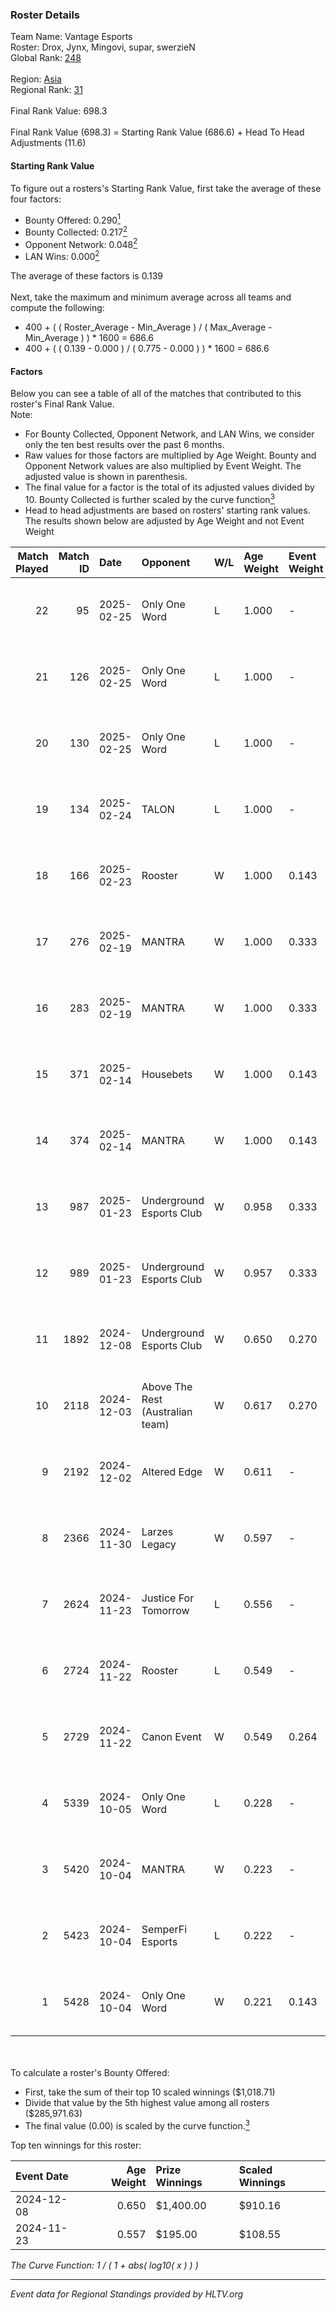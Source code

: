 ### Roster Details<br />
Team Name: Vantage Esports<br />
Roster: Drox, Jynx, Mingovi, supar, swerzieN<br />
Global Rank: [248](../../standings_global_2025_02_28.md)<br />
<br />
Region: [Asia]( ../../standings_asia_2025_02_28.md)<br />
Regional Rank: [31]( ../../standings_asia_2025_02_28.md)<br />
<br />
Final Rank Value:  698.3<br />
<br />
Final Rank Value (698.3) = Starting Rank Value (686.6) + Head To Head Adjustments (11.6)<br />

#### Starting Rank Value<br />
To figure out a rosters's Starting Rank Value, first take the average of these four factors:<br />
- Bounty Offered: 0.290[<sup>1</sup>](#table2)
- Bounty Collected: 0.217[<sup>2</sup>](#table1)
- Opponent Network: 0.048[<sup>2</sup>](#table1)
- LAN Wins: 0.000[<sup>2</sup>](#table1)

The average of these factors is 0.139<br />
<br />
Next, take the maximum and minimum average across all teams and compute the following:<br />
- 400 + ( ( Roster_Average - Min_Average ) / ( Max_Average - Min_Average ) ) * 1600 = 686.6
- 400 + ( ( 0.139 - 0.000 ) / ( 0.775 - 0.000 ) ) * 1600 = 686.6


#### Factors<br />
Below you can see a table of all of the matches that contributed to this roster's Final Rank Value.<br />
Note:<br />

- For Bounty Collected, Opponent Network, and LAN Wins, we consider only the ten best results over the past 6 months.
- Raw values for those factors are multiplied by Age Weight. Bounty and Opponent Network values are also multiplied by Event Weight. The adjusted value is shown in parenthesis.
- The final value for a factor is the total of its adjusted values divided by 10. Bounty Collected is further scaled by the curve function[<sup>3</sup>](#curveFunction)
- Head to head adjustments are based on rosters' starting rank values. The results shown below are adjusted by Age Weight and not Event Weight
<span id="table1"></span><br />


| Match Played | Match ID | Date       | Opponent                         | W/L | Age Weight | Event Weight | Bounty Collected | Opponent Network | LAN Wins  | H2H Adj. | Roster                               |
| -: | -: | :- | :- | :- | :- | :- | :- | :- | :- | -: | :- |
|           22 |       95 | 2025-02-25 | Only One Word                    | L   | 1.000      | -            | -                | -                | -         |   -16.54 | Drox, Jynx, Mingovi, supar, swerzieN |
|           21 |      126 | 2025-02-25 | Only One Word                    | L   | 1.000      | -            | -                | -                | -         |   -18.05 | Drox, Jynx, Mingovi, supar, swerzieN |
|           20 |      130 | 2025-02-25 | Only One Word                    | L   | 1.000      | -            | -                | -                | -         |   -19.65 | Drox, Jynx, Mingovi, supar, swerzieN |
|           19 |      134 | 2025-02-24 | TALON                            | L   | 1.000      | -            | -                | -                | -         |   -19.63 | Drox, Jynx, Mingovi, supar, swerzieN |
|           18 |      166 | 2025-02-23 | Rooster                          | W   | 1.000      | 0.143        | 0.006 (0.001)    | 0.391 (0.056)    | 0 (0.000) |    15.35 | Drox, Jynx, Mingovi, supar, swerzieN |
|           17 |      276 | 2025-02-19 | MANTRA                           | W   | 1.000      | 0.333        | 0.000 (0.000)    | 0.187 (0.062)    | 0 (0.000) |     7.95 | Drox, Jynx, Mingovi, supar, swerzieN |
|           16 |      283 | 2025-02-19 | MANTRA                           | W   | 1.000      | 0.333        | 0.000 (0.000)    | 0.187 (0.062)    | 0 (0.000) |     8.51 | Drox, Jynx, Mingovi, supar, swerzieN |
|           15 |      371 | 2025-02-14 | Housebets                        | W   | 1.000      | 0.143        | 0.002 (0.000)    | 0.275 (0.039)    | 0 (0.000) |    12.76 | Drox, Jynx, Mingovi, supar, swerzieN |
|           14 |      374 | 2025-02-14 | MANTRA                           | W   | 1.000      | 0.143        | 0.000 (0.000)    | 0.187 (0.027)    | 0 (0.000) |     9.77 | Drox, Jynx, Mingovi, supar, swerzieN |
|           13 |      987 | 2025-01-23 | Underground Esports Club         | W   | 0.958      | 0.333        | 0.001 (0.000)    | 0.256 (0.082)    | 0 (0.000) |    11.53 | Drox, Jynx, Mingovi, supar, swerzieN |
|           12 |      989 | 2025-01-23 | Underground Esports Club         | W   | 0.957      | 0.333        | 0.001 (0.000)    | 0.256 (0.082)    | 0 (0.000) |    12.50 | Drox, Jynx, Mingovi, supar, swerzieN |
|           11 |     1892 | 2024-12-08 | Underground Esports Club         | W   | 0.650      | 0.270        | 0.001 (0.000)    | 0.256 (0.045)    | 0 (0.000) |     9.61 | Drox, JiNxZiE, Jynx, Mingovi, supar  |
|           10 |     2118 | 2024-12-03 | Above The Rest (Australian team) | W   | 0.617      | 0.270        | -                | 0.094 (0.016)    | 0 (0.000) |     5.16 | Drox, JiNxZiE, Jynx, Mingovi, supar  |
|            9 |     2192 | 2024-12-02 | Altered Edge                     | W   | 0.611      | -            | -                | -                | 0 (0.000) |     3.49 | Drox, JiNxZiE, Jynx, Mingovi, supar  |
|            8 |     2366 | 2024-11-30 | Larzes Legacy                    | W   | 0.597      | -            | -                | -                | -         |     3.33 | Drox, JiNxZiE, Jynx, Mingovi, supar  |
|            7 |     2624 | 2024-11-23 | Justice For Tomorrow             | L   | 0.556      | -            | -                | -                | -         |    -9.05 | Drox, JiNxZiE, Jynx, Mingovi, supar  |
|            6 |     2724 | 2024-11-22 | Rooster                          | L   | 0.549      | -            | -                | -                | -         |    -7.86 | Drox, JiNxZiE, Jynx, Mingovi, supar  |
|            5 |     2729 | 2024-11-22 | Canon Event                      | W   | 0.549      | 0.264        | 0.000 (0.000)    | -                | -         |     4.78 | Drox, JiNxZiE, Jynx, Mingovi, supar  |
|            4 |     5339 | 2024-10-05 | Only One Word                    | L   | 0.228      | -            | -                | -                | -         |    -3.77 | alecc, Drox, Jynx, Mingovi, supar    |
|            3 |     5420 | 2024-10-04 | MANTRA                           | W   | 0.223      | -            | -                | -                | -         |     2.93 | alecc, Drox, Jynx, Mingovi, supar    |
|            2 |     5423 | 2024-10-04 | SemperFi Esports                 | L   | 0.222      | -            | -                | -                | -         |    -4.78 | alecc, Drox, Jynx, Mingovi, supar    |
|            1 |     5428 | 2024-10-04 | Only One Word                    | W   | 0.221      | 0.143        | 0.001 (0.000)    | 0.205 (0.006)    | -         |     3.28 | alecc, Drox, Jynx, Mingovi, supar    |

<br />
<span id="table2"></span><br />
To calculate a roster's Bounty Offered:<br />

- First, take the sum of their top 10 scaled winnings ($1,018.71)
- Divide that value by the 5th highest value among all rosters ($285,971.63)
- The final value (0.00) is scaled by the curve function.[<sup>3</sup>](#curveFunction)

Top ten winnings for this roster:<br />

| Event Date | Age Weight | Prize Winnings | Scaled Winnings |
| :- | -: | :- | :- |
| 2024-12-08 |      0.650 | $1,400.00      | $910.16         |
| 2024-11-23 |      0.557 | $195.00        | $108.55         |


<span id="curveFunction"></span>_The Curve Function: 1 / ( 1 + abs( log10( x ) ) )_<br />

---
_Event data for Regional Standings provided by HLTV.org_<br />
